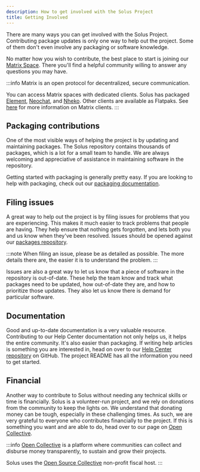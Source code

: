 ```yaml
---
description: How to get involved with the Solus Project
title: Getting Involved
---
```


There are many ways you can get involved with the Solus Project. Contributing package updates is only one way to help out the project. Some of them don't even involve any packaging or software knowledge.

No matter how you wish to contribute, the best place to start is joining our [Matrix Space](https://matrix.to/#/#solus:matrix.org). There you'll find a helpful community willing to answer any questions you may have.

:::info
Matrix is an open protocol for decentralized, secure communication.

You can access Matrix spaces with dedicated clients. Solus has packaged [Element](https://element.io), [Neochat](https://apps.kde.org/neochat/), and [Nheko](https://nheko-reborn.github.io). Other clients are available as Flatpaks. See [here](https://matrix.org/ecosystem/clients/) for more information on Matrix clients.
:::

## Packaging contributions

One of the most visible ways of helping the project is by updating and maintaining packages. The Solus repository contains thousands of packages, which is a lot for a small team to handle. We are always welcoming and appreciative of assistance in maintaining software in the repository.

Getting started with packaging is generally pretty easy. If you are looking to help with packaging, check out our [packaging documentation](/packaging).

## Filing issues

A great way to help out the project is by filing issues for problems that you are experiencing. This makes it much easier to track problems that people are having. They help ensure that nothing gets forgotten, and lets both you and us know when they've been resolved. Issues should be opened against our [packages repository](https://github.com/getsolus/packages/issues).

:::note
When filing an issue, please be as detailed as possible. The more details there are, the easier it is to understand the problem.
:::

Issues are also a great way to let us know that a piece of software in the repository is out-of-date. These help the team know and track what packages need to be updated, how out-of-date they are, and how to prioritize those updates. They also let us know there is demand for particular software.

## Documentation

Good and up-to-date documentation is a very valuable resource. Contributing to our Help Center documentation not only helps us, it helps the entire community. It's also easier than packaging. If writing help articles is something you are interested in, head on over to our [Help Center repository](https://github.com/getsolus/help-center-docs) on GitHub. The project README has all the information you need to get started.

## Financial

Another way to contribute to Solus without needing any technical skills or time is financially. Solus is a volunteer-run project, and we rely on donations from the community to keep the lights on. We understand that donating money can be tough, especially in these challenging times. As such, we are very grateful to everyone who contributes financially to the project. If this is something you want and are able to do, head over to our page on [Open Collective](https://opencollective.com/getsolus).

:::info
[Open Collective](https://opencollective.com) is a platform where communities can collect and disburse money transparently, to sustain and grow their projects.

Solus uses the [Open Source Collective](https://www.oscollective.org) non-profit fiscal host.
:::

